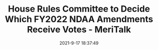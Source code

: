 ---
"title": "House Rules Committee to Decide Which FY2022 NDAA Amendments Receive Votes - MeriTalk"
"date": "2021-9-17 18:37:49"
"feed_name": "GOOGLENEWSINDUSTRIAL"
"feed_website": "https://news.google.com/search?q=industrial%2Bincident&hl=en-US&gl=US&ceid=US:en"
"feed_rss": "https://news.google.com/rss/search?q=industrial%2Bincident&hl=en-US&gl=US&ceid=US:en"
"link": "https://www.meritalk.com/articles/house-rules-committee-to-decide-which-fy2022-ndaa-amendments-receive-votes/"
"file": "_posts/2021-1-1-1ad58b1845cd6cac2794a5b2d0702a56e14c876e.md"
"accident": "0"
"drilling": "0"
"dead": "0"
"injured": "0"
---